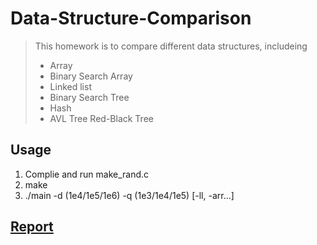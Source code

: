 # Data-Structure-Comparison
>This homework is to compare different data structures, includeing  
> - Array
> - Binary Search Array
> - Linked list
> - Binary Search Tree
> - Hash
> - AVL Tree
> Red-Black Tree

## Usage
1. Complie and run make_rand.c
2. make
3. ./main -d (1e4/1e5/1e6) -q (1e3/1e4/1e5) [-ll, -arr...] 

## [Report](https://curse-comic-5c0.notion.site/Data-Structure-Compare-bbbca0f0abcd4a239eae77d92049bb9c)
